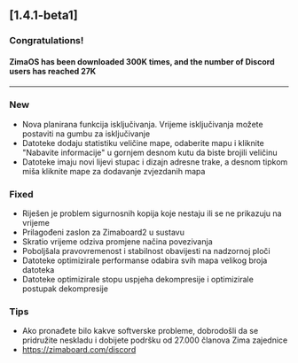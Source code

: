 ## [1.4.1-beta1]
### Congratulations! 
#### ZimaOS has been downloaded 300K times, and the number of Discord users has reached 27K
---
### New
- Nova planirana funkcija isključivanja. Vrijeme isključivanja možete postaviti na gumbu za isključivanje
- Datoteke dodaju statistiku veličine mape, odaberite mapu i kliknite "Nabavite informacije" u gornjem desnom kutu da biste brojili veličinu
- Datoteke imaju novi lijevi stupac i dizajn adresne trake, a desnom tipkom miša kliknite mape za dodavanje zvjezdanih mapa
### Fixed
- Riješen je problem sigurnosnih kopija koje nestaju ili se ne prikazuju na vrijeme
- Prilagođeni zaslon za Zimaboard2 u sustavu
- Skratio vrijeme odziva promjene načina povezivanja
- Poboljšala pravovremenost i stabilnost obavijesti na nadzornoj ploči
- Datoteke optimizirale performanse odabira svih mapa velikog broja datoteka
- Datoteke optimizirale stopu uspjeha dekompresije i optimizirale postupak dekompresije
### Tips
- Ako pronađete bilo kakve softverske probleme, dobrodošli da se pridružite neskladu i dobijete podršku od 27.000 članova Zima zajednice
- <a href = "https://zimaboard.com/discord" target = "_ blank" stil = "color: blue"> https://zimaboard.com/discord </a>
